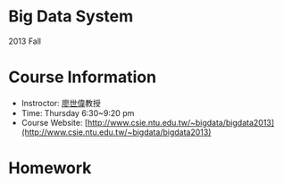 Big Data System
===============
2013 Fall 

# Course Information

* Instroctor: [廖世偉](http://www.csie.ntu.edu.tw/~liao/)教授
* Time: Thursday 6:30~9:20 pm
* Course Website: [http://www.csie.ntu.edu.tw/~bigdata/bigdata2013](http://www.csie.ntu.edu.tw/~bigdata/bigdata2013)

# Homework

